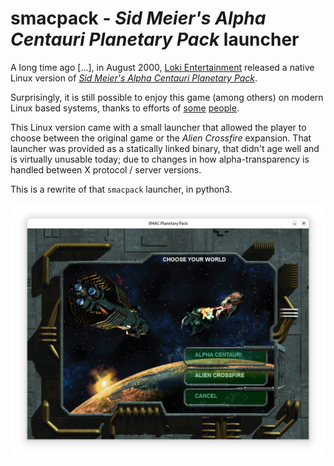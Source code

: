 # smacpack - _Sid Meier's Alpha Centauri Planetary Pack_ launcher

A long time ago [...], in August 2000, [Loki Entertainment](https://en.wikipedia.org/wiki/Loki_Entertainment)
released a native Linux version of _[Sid Meier's Alpha Centauri Planetary Pack](https://en.wikipedia.org/wiki/Sid_Meier%27s_Alpha_Centauri)_.

Surprisingly, it is still possible to enjoy this game (among others)
on modern Linux based systems, thanks to efforts of
[some](https://github.com/ZeroPointEnergy/lokishim)
[people](https://github.com/twolife/lokishim).

This Linux version came with a small launcher that allowed the player to choose
between the original game or the _Alien Crossfire_ expansion.
That launcher was provided as a statically linked binary, that didn't age well
and is virtually unusable today; due to changes in how alpha-transparency
is handled between X protocol / server versions.

This is a rewrite of that `smacpack` launcher, in python3. 

![Obligatory screenshot](https://raw.githubusercontent.com/twolife/smacpack/main/screenshot.png)
